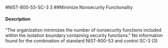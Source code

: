 #NIST-800-53-SC-3 3
##Minimize Nonsecurity Functionality
#### Description
"The organization minimizes the number of nonsecurity functions included within the isolation boundary containing security functions."
No information found for the combination of standard NIST-800-53 and control SC-3 (3)
